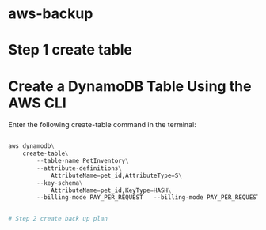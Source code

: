 # aws-backup


# Step 1 create table

# Create a DynamoDB Table Using the AWS CLI

Enter the following create-table command in the terminal:

```python

aws dynamodb\
    create-table\
        --table-name PetInventory\
        --attribute-definitions\
            AttributeName=pet_id,AttributeType=S\
        --key-schema\
            AttributeName=pet_id,KeyType=HASH\
        --billing-mode PAY_PER_REQUEST   --billing-mode PAY_PER_REQUEST


# Step 2 create back up plan

